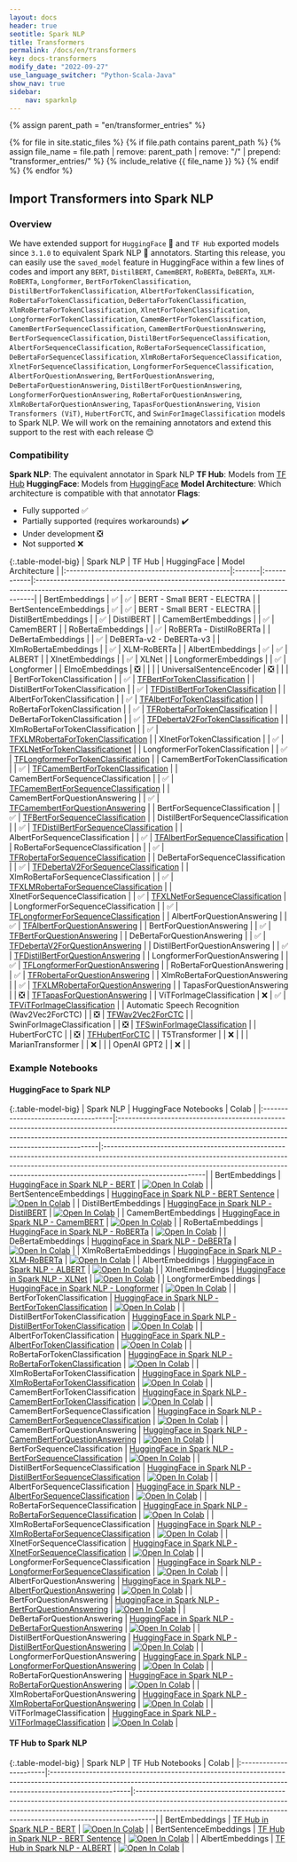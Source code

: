```yaml
---
layout: docs
header: true
seotitle: Spark NLP
title: Transformers
permalink: /docs/en/transformers
key: docs-transformers
modify_date: "2022-09-27"
use_language_switcher: "Python-Scala-Java"
show_nav: true
sidebar:
    nav: sparknlp
---
```


<script> {% include scripts/transformerUseCaseSwitcher.js %} </script>

{% assign parent_path = "en/transformer_entries" %}

{% for file in site.static_files %}
    {% if file.path contains parent_path %}
        {% assign file_name = file.path | remove:  parent_path | remove:  "/" | prepend: "transformer_entries/" %}
        {% include_relative {{ file_name }} %}
    {% endif %}
{% endfor %}

<div class="h3-box" markdown="1">

## Import Transformers into Spark NLP

### Overview

We have extended support for `HuggingFace` 🤗   and `TF Hub` exported models since `3.1.0` to equivalent Spark NLP 🚀 annotators. Starting this release, you can easily use the `saved_model` feature in HuggingFace within a few lines of codes and import any `BERT`, `DistilBERT`, `CamemBERT`, `RoBERTa`, `DeBERTa`, `XLM-RoBERTa`, `Longformer`, `BertForTokenClassification`, `DistilBertForTokenClassification`, `AlbertForTokenClassification`, `RoBertaForTokenClassification`, `DeBertaForTokenClassification`, `XlmRoBertaForTokenClassification`, `XlnetForTokenClassification`,  `LongformerForTokenClassification`, `CamemBertForTokenClassification`, `CamemBertForSequenceClassification`, `CamemBertForQuestionAnswering`, `BertForSequenceClassification`, `DistilBertForSequenceClassification`, `AlbertForSequenceClassification`, `RoBertaForSequenceClassification`, `DeBertaForSequenceClassification`, `XlmRoBertaForSequenceClassification`, `XlnetForSequenceClassification`,  `LongformerForSequenceClassification`, `AlbertForQuestionAnswering`, `BertForQuestionAnswering`,  `DeBertaForQuestionAnswering`, `DistilBertForQuestionAnswering`, `LongformerForQuestionAnswering`, `RoBertaForQuestionAnswering`, `XlmRoBertaForQuestionAnswering`, `TapasForQuestionAnswering`, `Vision Transformers (ViT)`, `HubertForCTC`, and `SwinForImageClassification` models to Spark NLP. We will work on the remaining annotators and extend this support to the rest with each release 😊

</div><div class="h3-box" markdown="1">

### Compatibility

**Spark NLP**: The equivalent annotator in Spark NLP
**TF Hub**: Models from [TF Hub](https://tfhub.dev/)
**HuggingFace**: Models from [HuggingFace](https://huggingface.co/models)
**Model Architecture**: Which architecture is compatible with that annotator
**Flags**:

- Fully supported ✅
- Partially supported (requires workarounds) ✔️
- Under development ❎
- Not supported ❌

{:.table-model-big}
| Spark NLP                                     | TF Hub | HuggingFace | Model Architecture                                                                                                                                         |
|:----------------------------------------------|:-------|:------------|:-----------------------------------------------------------------------------------------------------------------------------------------------------------|
| BertEmbeddings                                | ✅      | ✅           | BERT - Small BERT - ELECTRA                                                                                                                                |
| BertSentenceEmbeddings                        | ✅      | ✅           | BERT - Small BERT - ELECTRA                                                                                                                                |
| DistilBertEmbeddings                          |        | ✅           | DistilBERT                                                                                                                                                 |
| CamemBertEmbeddings                           |        | ✅           | CamemBERT                                                                                                                                                  |
| RoBertaEmbeddings                             |        | ✅           | RoBERTa - DistilRoBERTa                                                                                                                                    |
| DeBertaEmbeddings                             |        | ✅           | DeBERTa-v2 - DeBERTa-v3                                                                                                                                    |
| XlmRoBertaEmbeddings                          |        | ✅           | XLM-RoBERTa                                                                                                                                                |
| AlbertEmbeddings                              | ✅      | ✅           | ALBERT                                                                                                                                                     |
| XlnetEmbeddings                               |        | ✅           | XLNet                                                                                                                                                      |
| LongformerEmbeddings                          |        | ✅           | Longformer                                                                                                                                                 |
| ElmoEmbeddings                                | ❎      |             |                                                                                                                                                            |
| UniversalSentenceEncoder                      | ❎      |             |                                                                                                                                                            |
| BertForTokenClassification                    |        | ✅           | [TFBertForTokenClassification](https://huggingface.co/docs/transformers/model_doc/bert#transformers.TFBertForTokenClassification)                          |
| DistilBertForTokenClassification              |        | ✅           | [TFDistilBertForTokenClassification](https://huggingface.co/docs/transformers/model_doc/distilbert#transformers.TFDistilBertForTokenClassification)        |
| AlbertForTokenClassification                  |        | ✅           | [TFAlbertForTokenClassification](https://huggingface.co/docs/transformers/model_doc/albert#transformers.TFAlbertForTokenClassification)                    |
| RoBertaForTokenClassification                 |        | ✅           | [TFRobertaForTokenClassification](https://huggingface.co/docs/transformers/model_doc/roberta#transformers.TFRobertaForTokenClassification)                 |
| DeBertaForTokenClassification                 |        | ✅           | [TFDebertaV2ForTokenClassification](https://huggingface.co/docs/transformers/model_doc/deberta-v2#transformers.TFDebertaV2ForTokenClassification)          |
| XlmRoBertaForTokenClassification              |        | ✅           | [TFXLMRobertaForTokenClassification](https://huggingface.co/docs/transformers/model_doc/xlmroberta#transformers.TFXLMRobertaForTokenClassification)        |
| XlnetForTokenClassification                   |        | ✅           | [TFXLNetForTokenClassificationet](https://huggingface.co/docs/transformers/model_doc/xlnet#transformers.TFXLNetForTokenClassificationet)                   |
| LongformerForTokenClassification              |        | ✅           | [TFLongformerForTokenClassification](https://huggingface.co/docs/transformers/model_doc/longformer#transformers.TFLongformerForTokenClassification)        |
| CamemBertForTokenClassification               |        | ✅           | [TFCamemBertForTokenClassification](https://huggingface.co/docs/transformers/model_doc/camembert#transformers.TFCamembertForTokenClassification)           |
| CamemBertForSequenceClassification            |        | ✅           | [TFCamemBertForSequenceClassification](https://huggingface.co/docs/transformers/model_doc/camembert#transformers.TFCamembertForSequenceClassification)     |
| CamemBertForQuestionAnswering                 |        | ✅           | [TFCamembertForQuestionAnswering](https://huggingface.co/docs/transformers/model_doc/camembert#transformers.TFCamembertForQuestionAnswering)               |
| BertForSequenceClassification                 |        | ✅           | [TFBertForSequenceClassification](https://huggingface.co/docs/transformers/model_doc/bert#transformers.TFBertForSequenceClassification)                    |
| DistilBertForSequenceClassification           |        | ✅           | [TFDistilBertForSequenceClassification](https://huggingface.co/docs/transformers/model_doc/distilbert#transformers.TFDistilBertForSequenceClassification)  |
| AlbertForSequenceClassification               |        | ✅           | [TFAlbertForSequenceClassification](https://huggingface.co/docs/transformers/model_doc/albert#transformers.TFAlbertForSequenceClassification)              |
| RoBertaForSequenceClassification              |        | ✅           | [TFRobertaForSequenceClassification](https://huggingface.co/docs/transformers/model_doc/roberta#transformers.TFRobertaForSequenceClassification)           |
| DeBertaForSequenceClassification              |        | ✅           | [TFDebertaV2ForSequenceClassification](https://huggingface.co/docs/transformers/model_doc/deberta-v2#transformers.TFDebertaV2ForSequenceClassification)    |
| XlmRoBertaForSequenceClassification           |        | ✅           | [TFXLMRobertaForSequenceClassification](https://huggingface.co/docs/transformers/model_doc/xlm-roberta#transformers.TFXLMRobertaForSequenceClassification) |
| XlnetForSequenceClassification                |        | ✅           | [TFXLNetForSequenceClassification](https://huggingface.co/docs/transformers/model_doc/xlnet#transformers.TFXLNetForSequenceClassification)                 |
| LongformerForSequenceClassification           |        | ✅           | [TFLongformerForSequenceClassification](https://huggingface.co/docs/transformers/model_doc/longformer#transformers.TFLongformerForSequenceClassification)  |
| AlbertForQuestionAnswering                    |        | ✅           | [TFAlbertForQuestionAnswering](https://huggingface.co/docs/transformers/model_doc/albert#transformers.TFAlbertForQuestionAnswering)                        |
| BertForQuestionAnswering                      |        | ✅           | [TFBertForQuestionAnswering](https://huggingface.co/docs/transformers/model_doc/bert#transformers.TFBertForQuestionAnswering)                              |
| DeBertaForQuestionAnswering                   |        | ✅           | [TFDebertaV2ForQuestionAnswering](https://huggingface.co/docs/transformers/model_doc/deberta-v2#transformers.TFDebertaV2ForQuestionAnswering)              |
| DistilBertForQuestionAnswering                |        | ✅           | [TFDistilBertForQuestionAnswering](https://huggingface.co/docs/transformers/model_doc/distilbert#transformers.TFDistilBertForQuestionAnswering)            |
| LongformerForQuestionAnswering                |        | ✅           | [TFLongformerForQuestionAnswering](https://huggingface.co/docs/transformers/model_doc/longformer#transformers.TFLongformerForQuestionAnswering)            |
| RoBertaForQuestionAnswering                   |        | ✅           | [TFRobertaForQuestionAnswering](https://huggingface.co/docs/transformers/model_doc/roberta#transformers.TFRobertaForQuestionAnswering)                     |
| XlmRoBertaForQuestionAnswering                |        | ✅           | [TFXLMRobertaForQuestionAnswering](https://huggingface.co/docs/transformers/model_doc/xlm-roberta#transformers.TFXLMRobertaForQuestionAnswering)           |
| TapasForQuestionAnswering                     |        | ❎           | [TFTapasForQuestionAnswering](https://huggingface.co/docs/transformers/model_doc/tapas#transformers.TFTapasForQuestionAnswering)                           |
| ViTForImageClassification                     | ❌      | ✅           | [TFViTForImageClassification](https://huggingface.co/docs/transformers/model_doc/vit#transformers.TFViTForImageClassification)                             |
| Automatic Speech Recognition (Wav2Vec2ForCTC) |        | ❎           | [TFWav2Vec2ForCTC](https://huggingface.co/docs/transformers/model_doc/wav2vec2#transformers.TFWav2Vec2ForCTC)                                              |
| SwinForImageClassification                    |        | ❎           | [TFSwinForImageClassification](https://huggingface.co/docs/transformers/model_doc/swin#transformers.TFSwinForImageClassification)                          |
| HubertForCTC                                  |        | ❎           | [TFHubertForCTC](https://huggingface.co/docs/transformers/model_doc/hubert#transformers.TFHubertForCTC)                                                    |
| T5Transformer                                 |        | ❌           |                                                                                                                                                            |
| MarianTransformer                             |        | ❌           |                                                                                                                                                            |
| OpenAI GPT2                                   |        | ❌           |                                                                                                                                                            |

</div><div class="h3-box" markdown="1">

### Example Notebooks

#### HuggingFace to Spark NLP

{:.table-model-big}
| Spark NLP                           | HuggingFace Notebooks                                                                                                                                                                                                               | Colab                                                                                                                                                                                                                                                                 |
|:------------------------------------|:------------------------------------------------------------------------------------------------------------------------------------------------------------------------------------------------------------------------------------|:----------------------------------------------------------------------------------------------------------------------------------------------------------------------------------------------------------------------------------------------------------------------|
| BertEmbeddings                      | [HuggingFace in Spark NLP - BERT](https://github.com/JohnSnowLabs/spark-nlp/blob/master/examples/python/transformers/HuggingFace%20in%20Spark%20NLP%20-%20BERT.ipynb)                                                               | [![Open In Colab](https://colab.research.google.com/assets/colab-badge.svg)](https://colab.research.google.com/github/JohnSnowLabs/spark-nlp/blob/master/examples/python/transformers/HuggingFace%20in%20Spark%20NLP%20-%20BERT.ipynb)                                |
| BertSentenceEmbeddings              | [HuggingFace in Spark NLP - BERT Sentence](https://github.com/JohnSnowLabs/spark-nlp/blob/master/examples/python/transformers/HuggingFace%20in%20Spark%20NLP%20-%20BERT%20Sentence.ipynb)                                           | [![Open In Colab](https://colab.research.google.com/assets/colab-badge.svg)](https://colab.research.google.com/github/JohnSnowLabs/spark-nlp/blob/master/examples/python/transformers/HuggingFace%20in%20Spark%20NLP%20-%20BERT%20Sentence.ipynb)                     |
| DistilBertEmbeddings                | [HuggingFace in Spark NLP - DistilBERT](https://github.com/JohnSnowLabs/spark-nlp/blob/master/examples/python/transformers/HuggingFace%20in%20Spark%20NLP%20-%20DistilBERT.ipynb)                                                   | [![Open In Colab](https://colab.research.google.com/assets/colab-badge.svg)](https://colab.research.google.com/github/JohnSnowLabs/spark-nlp/blob/master/examples/python/transformers/HuggingFace%20in%20Spark%20NLP%20-%20DistilBERT.ipynb)                          |
| CamemBertEmbeddings                 | [HuggingFace in Spark NLP - CamemBERT](https://github.com/JohnSnowLabs/spark-nlp/blob/master/examples/python/transformers/HuggingFace%20in%20Spark%20NLP%20-%20CamemBERT.ipynb)                                                     | [![Open In Colab](https://colab.research.google.com/assets/colab-badge.svg)](https://colab.research.google.com/github/JohnSnowLabs/spark-nlp/blob/master/examples/python/transformers/HuggingFace%20in%20Spark%20NLP%20-%20CamemBERT.ipynb)                           |
| RoBertaEmbeddings                   | [HuggingFace in Spark NLP - RoBERTa](https://github.com/JohnSnowLabs/spark-nlp/blob/master/examples/python/transformers/HuggingFace%20in%20Spark%20NLP%20-%20RoBERTa.ipynb)                                                         | [![Open In Colab](https://colab.research.google.com/assets/colab-badge.svg)](https://colab.research.google.com/github/JohnSnowLabs/spark-nlp/blob/master/examples/python/transformers/HuggingFace%20in%20Spark%20NLP%20-%20RoBERTa.ipynb)                             |
| DeBertaEmbeddings                   | [HuggingFace in Spark NLP - DeBERTa](https://github.com/JohnSnowLabs/spark-nlp/blob/master/examples/python/transformers/HuggingFace%20in%20Spark%20NLP%20-%20DeBERTa.ipynb)                                                         | [![Open In Colab](https://colab.research.google.com/assets/colab-badge.svg)](https://colab.research.google.com/github/JohnSnowLabs/spark-nlp/blob/master/examples/python/transformers/HuggingFace%20in%20Spark%20NLP%20-%20DeBERTa.ipynb)                             |
| XlmRoBertaEmbeddings                | [HuggingFace in Spark NLP - XLM-RoBERTa](https://github.com/JohnSnowLabs/spark-nlp/blob/master/examples/python/transformers/HuggingFace%20in%20Spark%20NLP%20-%20XLM-RoBERTa.ipynb)                                                 | [![Open In Colab](https://colab.research.google.com/assets/colab-badge.svg)](https://colab.research.google.com/github/JohnSnowLabs/spark-nlp/blob/master/examples/python/transformers/HuggingFace%20in%20Spark%20NLP%20-%20XLM-RoBERTa.ipynb)                         |
| AlbertEmbeddings                    | [HuggingFace in Spark NLP - ALBERT](https://github.com/JohnSnowLabs/spark-nlp/blob/master/examples/python/transformers/HuggingFace%20in%20Spark%20NLP%20-%20ALBERT.ipynb)                                                           | [![Open In Colab](https://colab.research.google.com/assets/colab-badge.svg)](https://colab.research.google.com/github/JohnSnowLabs/spark-nlp/blob/master/examples/python/transformers/HuggingFace%20in%20Spark%20NLP%20-%20ALBERT.ipynb)                              |
| XlnetEmbeddings                     | [HuggingFace in Spark NLP - XLNet](https://github.com/JohnSnowLabs/spark-nlp/blob/master/examples/python/transformers/HuggingFace%20in%20Spark%20NLP%20-%20XLNet.ipynb)                                                             | [![Open In Colab](https://colab.research.google.com/assets/colab-badge.svg)](https://colab.research.google.com/github/JohnSnowLabs/spark-nlp/blob/master/examples/python/transformers/HuggingFace%20in%20Spark%20NLP%20-%20XLNet.ipynb)                               |
| LongformerEmbeddings                | [HuggingFace in Spark NLP - Longformer](https://github.com/JohnSnowLabs/spark-nlp/blob/master/examples/python/transformers/HuggingFace%20in%20Spark%20NLP%20-%20Longformer.ipynb)                                                   | [![Open In Colab](https://colab.research.google.com/assets/colab-badge.svg)](https://colab.research.google.com/github/JohnSnowLabs/spark-nlp/blob/master/examples/python/transformers/HuggingFace%20in%20Spark%20NLP%20-%20Longformer.ipynb)                          |
| BertForTokenClassification          | [HuggingFace in Spark NLP - BertForTokenClassification](https://github.com/JohnSnowLabs/spark-nlp/blob/master/examples/python/transformers/HuggingFace%20in%20Spark%20NLP%20-%20BertForTokenClassification.ipynb)                   | [![Open In Colab](https://colab.research.google.com/assets/colab-badge.svg)](https://colab.research.google.com/github/JohnSnowLabs/spark-nlp/blob/master/examples/python/transformers/HuggingFace%20in%20Spark%20NLP%20-%20BertForTokenClassification.ipynb)          |
| DistilBertForTokenClassification    | [HuggingFace in Spark NLP - DistilBertForTokenClassification](https://github.com/JohnSnowLabs/spark-nlp/blob/master/examples/python/transformers/HuggingFace%20in%20Spark%20NLP%20-%20DistilBertForTokenClassification.ipynb)       | [![Open In Colab](https://colab.research.google.com/assets/colab-badge.svg)](https://colab.research.google.com/github/JohnSnowLabs/spark-nlp/blob/master/examples/python/transformers/HuggingFace%20in%20Spark%20NLP%20-%20DistilBertForTokenClassification.ipynb)    |
| AlbertForTokenClassification        | [HuggingFace in Spark NLP - AlbertForTokenClassification](https://github.com/JohnSnowLabs/spark-nlp/blob/master/examples/python/transformers/HuggingFace%20in%20Spark%20NLP%20-%20AlbertForTokenClassification.ipynb)               | [![Open In Colab](https://colab.research.google.com/assets/colab-badge.svg)](https://colab.research.google.com/github/JohnSnowLabs/spark-nlp/blob/master/examples/python/transformers/HuggingFace%20in%20Spark%20NLP%20-%20AlbertForTokenClassification.ipynb)        |
| RoBertaForTokenClassification       | [HuggingFace in Spark NLP - RoBertaForTokenClassification](https://github.com/JohnSnowLabs/spark-nlp/blob/master/examples/python/transformers/HuggingFace%20in%20Spark%20NLP%20-%20RoBertaForTokenClassification.ipynb)             | [![Open In Colab](https://colab.research.google.com/assets/colab-badge.svg)](https://colab.research.google.com/github/JohnSnowLabs/spark-nlp/blob/master/examples/python/transformers/HuggingFace%20in%20Spark%20NLP%20-%20RoBertaForTokenClassification.ipynb)       |
| XlmRoBertaForTokenClassification    | [HuggingFace in Spark NLP - XlmRoBertaForTokenClassification](https://github.com/JohnSnowLabs/spark-nlp/blob/master/examples/python/transformers/HuggingFace%20in%20Spark%20NLP%20-%20XlmRoBertaForTokenClassification.ipynb)       | [![Open In Colab](https://colab.research.google.com/assets/colab-badge.svg)](https://colab.research.google.com/github/JohnSnowLabs/spark-nlp/blob/master/examples/python/transformers/HuggingFace%20in%20Spark%20NLP%20-%20XlmRoBertaForTokenClassification.ipynb)    |
| CamemBertForTokenClassification     | [HuggingFace in Spark NLP - CamemBertForTokenClassification](https://github.com/JohnSnowLabs/spark-nlp/blob/master/examples/python/transformers/HuggingFace%20in%20Spark%20NLP%20-%20CamemBertForTokenClassification.ipynb)         | [![Open In Colab](https://colab.research.google.com/assets/colab-badge.svg)](https://colab.research.google.com/github/JohnSnowLabs/spark-nlp/blob/master/examples/python/transformers/HuggingFace%20in%20Spark%20NLP%20-%20CamemBertForTokenClassification.ipynb)     |
| CamemBertForSequenceClassification  | [HuggingFace in Spark NLP - CamemBertForSequenceClassification](https://github.com/JohnSnowLabs/spark-nlp/blob/master/examples/python/transformers/HuggingFace%20in%20Spark%20NLP%20-%20CamemBertForSequenceClassification.ipynb)   | [![Open In Colab](https://colab.research.google.com/assets/colab-badge.svg)](https://colab.research.google.com/github/JohnSnowLabs/spark-nlp/blob/master/examples/python/transformers/HuggingFace%20in%20Spark%20NLP%20-%20CamemBertForSequenceClassification.ipynb)  |
| CamemBertForQuestionAnswering       | [HuggingFace in Spark NLP - CamemBertForQuestionAnswering](https://github.com/JohnSnowLabs/spark-nlp/blob/master/examples/python/transformers/HuggingFace%20in%20Spark%20NLP%20-%20CamemBertForSequenceClassification.ipynb)        | [![Open In Colab](https://colab.research.google.com/assets/colab-badge.svg)](https://colab.research.google.com/github/JohnSnowLabs/spark-nlp/blob/master/examples/python/transformers/HuggingFace%20in%20Spark%20NLP%20-%20CamemBertForQuestionAnswering.ipynb)       |
| BertForSequenceClassification       | [HuggingFace in Spark NLP - BertForSequenceClassification](https://github.com/JohnSnowLabs/spark-nlp/blob/master/examples/python/transformers/HuggingFace%20in%20Spark%20NLP%20-%20BertForSequenceClassification.ipynb)             | [![Open In Colab](https://colab.research.google.com/assets/colab-badge.svg)](https://colab.research.google.com/github/JohnSnowLabs/spark-nlp/blob/master/examples/python/transformers/HuggingFace%20in%20Spark%20NLP%20-%20BertForSequenceClassification.ipynb)       |
| DistilBertForSequenceClassification | [HuggingFace in Spark NLP - DistilBertForSequenceClassification](https://github.com/JohnSnowLabs/spark-nlp/blob/master/examples/python/transformers/HuggingFace%20in%20Spark%20NLP%20-%20DistilBertForSequenceClassification.ipynb) | [![Open In Colab](https://colab.research.google.com/assets/colab-badge.svg)](https://colab.research.google.com/github/JohnSnowLabs/spark-nlp/blob/master/examples/python/transformers/HuggingFace%20in%20Spark%20NLP%20-%20DistilBertForSequenceClassification.ipynb) |
| AlbertForSequenceClassification     | [HuggingFace in Spark NLP - AlbertForSequenceClassification](https://github.com/JohnSnowLabs/spark-nlp/blob/master/examples/python/transformers/HuggingFace%20in%20Spark%20NLP%20-%20BertForSequenceClassification.ipynb)           | [![Open In Colab](https://colab.research.google.com/assets/colab-badge.svg)](https://colab.research.google.com/github/JohnSnowLabs/spark-nlp/blob/master/examples/python/transformers/HuggingFace%20in%20Spark%20NLP%20-%20AlbertForSequenceClassification.ipynb)     |
| RoBertaForSequenceClassification    | [HuggingFace in Spark NLP - RoBertaForSequenceClassification](https://github.com/JohnSnowLabs/spark-nlp/blob/master/examples/python/transformers/HuggingFace%20in%20Spark%20NLP%20-%20BertForSequenceClassification.ipynb)          | [![Open In Colab](https://colab.research.google.com/assets/colab-badge.svg)](https://colab.research.google.com/github/JohnSnowLabs/spark-nlp/blob/master/examples/python/transformers/HuggingFace%20in%20Spark%20NLP%20-%20RoBertaForSequenceClassification.ipynb)    |
| XlmRoBertaForSequenceClassification | [HuggingFace in Spark NLP - XlmRoBertaForSequenceClassification](https://github.com/JohnSnowLabs/spark-nlp/blob/master/examples/python/transformers/HuggingFace%20in%20Spark%20NLP%20-%20BertForSequenceClassification.ipynb)       | [![Open In Colab](https://colab.research.google.com/assets/colab-badge.svg)](https://colab.research.google.com/github/JohnSnowLabs/spark-nlp/blob/master/examples/python/transformers/HuggingFace%20in%20Spark%20NLP%20-%20XlmRoBertaForSequenceClassification.ipynb) |
| XlnetForSequenceClassification      | [HuggingFace in Spark NLP - XlnetForSequenceClassification](https://github.com/JohnSnowLabs/spark-nlp/blob/master/examples/python/transformers/HuggingFace%20in%20Spark%20NLP%20-%20BertForSequenceClassification.ipynb)            | [![Open In Colab](https://colab.research.google.com/assets/colab-badge.svg)](https://colab.research.google.com/github/JohnSnowLabs/spark-nlp/blob/master/examples/python/transformers/HuggingFace%20in%20Spark%20NLP%20-%20XlnetForSequenceClassification.ipynb)      |
| LongformerForSequenceClassification | [HuggingFace in Spark NLP - LongformerForSequenceClassification](https://github.com/JohnSnowLabs/spark-nlp/blob/master/examples/python/transformers/HuggingFace%20in%20Spark%20NLP%20-%20BertForSequenceClassification.ipynb)       | [![Open In Colab](https://colab.research.google.com/assets/colab-badge.svg)](https://colab.research.google.com/github/JohnSnowLabs/spark-nlp/blob/master/examples/python/transformers/HuggingFace%20in%20Spark%20NLP%20-%20LongformerForSequenceClassification.ipynb) |
| AlbertForQuestionAnswering          | [HuggingFace in Spark NLP - AlbertForQuestionAnswering](https://github.com/JohnSnowLabs/spark-nlp/blob/master/examples/python/transformers/HuggingFace%20in%20Spark%20NLP%20-%20AlbertForQuestionAnswering.ipynb)                   | [![Open In Colab](https://colab.research.google.com/assets/colab-badge.svg)](https://colab.research.google.com/github/JohnSnowLabs/spark-nlp/blob/master/examples/python/transformers/HuggingFace%20in%20Spark%20NLP%20-%20AlbertForQuestionAnswering.ipynb)          |
| BertForQuestionAnswering            | [HuggingFace in Spark NLP - BertForQuestionAnswering](https://github.com/JohnSnowLabs/spark-nlp/blob/master/examples/python/transformers/HuggingFace%20in%20Spark%20NLP%20-%20BertForQuestionAnswering.ipynb)                       | [![Open In Colab](https://colab.research.google.com/assets/colab-badge.svg)](https://colab.research.google.com/github/JohnSnowLabs/spark-nlp/blob/master/examples/python/transformers/HuggingFace%20in%20Spark%20NLP%20-%20BertForQuestionAnswering.ipynb)            |
| DeBertaForQuestionAnswering         | [HuggingFace in Spark NLP - DeBertaForQuestionAnswering](https://github.com/JohnSnowLabs/spark-nlp/blob/master/examples/python/transformers/HuggingFace%20in%20Spark%20NLP%20-%20DeBertaForQuestionAnswering.ipynb)                 | [![Open In Colab](https://colab.research.google.com/assets/colab-badge.svg)](https://colab.research.google.com/github/JohnSnowLabs/spark-nlp/blob/master/examples/python/transformers/HuggingFace%20in%20Spark%20NLP%20-%20DeBertaForQuestionAnswering.ipynb)         |
| DistilBertForQuestionAnswering      | [HuggingFace in Spark NLP - DistilBertForQuestionAnswering](https://github.com/JohnSnowLabs/spark-nlp/blob/master/examples/python/transformers/HuggingFace%20in%20Spark%20NLP%20-%20DistilBertForQuestionAnswering.ipynb)           | [![Open In Colab](https://colab.research.google.com/assets/colab-badge.svg)](https://colab.research.google.com/github/JohnSnowLabs/spark-nlp/blob/master/examples/python/transformers/HuggingFace%20in%20Spark%20NLP%20-%20DistilBertForQuestionAnswering.ipynb)      |
| LongformerForQuestionAnswering      | [HuggingFace in Spark NLP - LongformerForQuestionAnswering](https://github.com/JohnSnowLabs/spark-nlp/blob/master/examples/python/transformers/HuggingFace%20in%20Spark%20NLP%20-%20LongformerForQuestionAnswering.ipynb)           | [![Open In Colab](https://colab.research.google.com/assets/colab-badge.svg)](https://colab.research.google.com/github/JohnSnowLabs/spark-nlp/blob/master/examples/python/transformers/HuggingFace%20in%20Spark%20NLP%20-%20LongformerForQuestionAnswering.ipynb)      |
| RoBertaForQuestionAnswering         | [HuggingFace in Spark NLP - RoBertaForQuestionAnswering](https://github.com/JohnSnowLabs/spark-nlp/blob/master/examples/python/transformers/HuggingFace%20in%20Spark%20NLP%20-%20RoBertaForQuestionAnswering.ipynb)                 | [![Open In Colab](https://colab.research.google.com/assets/colab-badge.svg)](https://colab.research.google.com/github/JohnSnowLabs/spark-nlp/blob/master/examples/python/transformers/HuggingFace%20in%20Spark%20NLP%20-%20RoBertaForQuestionAnswering.ipynb)         |
| XlmRobertaForQuestionAnswering      | [HuggingFace in Spark NLP - XlmRobertaForQuestionAnswering](https://github.com/JohnSnowLabs/spark-nlp/blob/master/examples/python/transformers/HuggingFace%20in%20Spark%20NLP%20-%20XlmRobertaForQuestionAnswering.ipynb)           | [![Open In Colab](https://colab.research.google.com/assets/colab-badge.svg)](https://colab.research.google.com/github/JohnSnowLabs/spark-nlp/blob/master/examples/python/transformers/HuggingFace%20in%20Spark%20NLP%20-%20XlmRobertaForQuestionAnswering.ipynb)      |
| ViTForImageClassification           | [HuggingFace in Spark NLP - ViTForImageClassification](https://github.com/JohnSnowLabs/spark-nlp/blob/master/examples/python/transformers/HuggingFace%20in%20Spark%20NLP%20-%20ViTForImageClassification.ipynb)                     | [![Open In Colab](https://colab.research.google.com/assets/colab-badge.svg)](https://colab.research.google.com/github/JohnSnowLabs/spark-nlp/blob/master/examples/python/transformers/HuggingFace%20in%20Spark%20NLP%20-%20ViTForImageClassification.ipynb)           |

</div><div class="h3-box" markdown="1">

#### TF Hub to Spark NLP

{:.table-model-big}
| Spark NLP              | TF Hub Notebooks                                                                                                                                                                  | Colab                                                                                                                                                                                                                                          |
|:-----------------------|:----------------------------------------------------------------------------------------------------------------------------------------------------------------------------------|:-----------------------------------------------------------------------------------------------------------------------------------------------------------------------------------------------------------------------------------------------|
| BertEmbeddings         | [TF Hub in Spark NLP - BERT](https://github.com/JohnSnowLabs/spark-nlp/blob/master/examples/python/transformers/TF%20Hub%20in%20Spark%20NLP%20-%20BERT.ipynb)                     | [![Open In Colab](https://colab.research.google.com/assets/colab-badge.svg)](https://colab.research.google.com/github/JohnSnowLabs/spark-nlp/blob/master/examples/python/transformers/TF%20Hub%20in%20Spark%20NLP%20-%20BERT.ipynb)            |
| BertSentenceEmbeddings | [TF Hub in Spark NLP - BERT Sentence](https://github.com/JohnSnowLabs/spark-nlp/blob/master/examples/python/transformers/TF%20Hub%20in%20Spark%20NLP%20-%20BERT%20Sentence.ipynb) | [![Open In Colab](https://colab.research.google.com/assets/colab-badge.svg)](https://colab.research.google.com/github/JohnSnowLabs/spark-nlp/blob/master/examples/python/transformers/TF%20Hub%20in%20Spark%20NLP%20-%20BERT%20Sentence.ipynb) |
| AlbertEmbeddings       | [TF Hub in Spark NLP - ALBERT](https://github.com/JohnSnowLabs/spark-nlp/blob/master/examples/python/transformers/TF%20Hub%20in%20Spark%20NLP%20-%20ALBERT.ipynb)                 | [![Open In Colab](https://colab.research.google.com/assets/colab-badge.svg)](https://colab.research.google.com/github/JohnSnowLabs/spark-nlp/blob/master/examples/python/transformers/TF%20Hub%20in%20Spark%20NLP%20-%20ALBERT.ipynb)          |

</div>